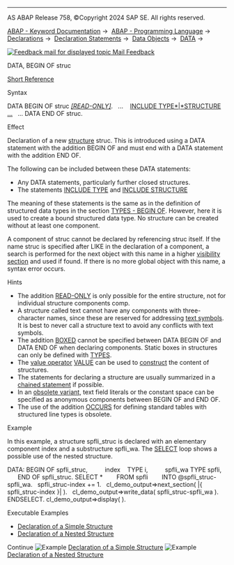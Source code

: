   

* * *

AS ABAP Release 758, ©Copyright 2024 SAP SE. All rights reserved.

[ABAP - Keyword Documentation](https://help.sap.com/doc/abapdocu_latest_index_htm/latest/en-US/abenabap.htm) →  [ABAP - Programming Language](https://help.sap.com/doc/abapdocu_latest_index_htm/latest/en-US/abenabap_reference.htm) →  [Declarations](https://help.sap.com/doc/abapdocu_latest_index_htm/latest/en-US/abendeclarations.htm) →  [Declaration Statements](https://help.sap.com/doc/abapdocu_latest_index_htm/latest/en-US/abenabap_declarations.htm) →  [Data Objects](https://help.sap.com/doc/abapdocu_latest_index_htm/latest/en-US/abenobjects_statements.htm) →  [DATA](https://help.sap.com/doc/abapdocu_latest_index_htm/latest/en-US/abapdata.htm) → 

 [![](Mail.gif?object=Mail.gif "Feedback mail for displayed topic") Mail Feedback](mailto:f1_help@sap.com?subject=Feedback%20on%20ABAP%20Documentation&body=Document:%20DATA%2C%20BEGIN%20OF%20struc%2C%20ABAPDATA_STRUC%2C%20758%0D%0A%0D%0AError:%0D%0A%0D%0A%0D%0A%0D%0ASuggestion%20for%20improvement:)

DATA, BEGIN OF struc

[Short Reference](https://help.sap.com/doc/abapdocu_latest_index_htm/latest/en-US/abapdata_begin_of_shortref.htm)

Syntax

DATA BEGIN OF struc [*\[*READ-ONLY*\]*](https://help.sap.com/doc/abapdocu_latest_index_htm/latest/en-US/abapdata_options.htm).
  ...
   [INCLUDE TYPE*|*STRUCTURE ...](https://help.sap.com/doc/abapdocu_latest_index_htm/latest/en-US/abapinclude_type.htm)
  ...
DATA END OF struc.

Effect

Declaration of a new [structure](https://help.sap.com/doc/abapdocu_latest_index_htm/latest/en-US/abendata_objects_structure.htm) struc. This is introduced using a DATA statement with the addition BEGIN OF and must end with a DATA statement with the addition END OF.

The following can be included between these DATA statements:

-   Any DATA statements, particularly further closed structures.
-   The statements [INCLUDE TYPE](https://help.sap.com/doc/abapdocu_latest_index_htm/latest/en-US/abapinclude_type.htm) and [INCLUDE STRUCTURE](https://help.sap.com/doc/abapdocu_latest_index_htm/latest/en-US/abapinclude_type.htm)

The meaning of these statements is the same as in the definition of structured data types in the section [TYPES - BEGIN OF](https://help.sap.com/doc/abapdocu_latest_index_htm/latest/en-US/abaptypes_struc.htm). However, here it is used to create a bound structured data type. No structure can be created without at least one component.

A component of struc cannot be declared by referencing struc itself. If the name struc is specified after LIKE in the declaration of a component, a search is performed for the next object with this name in a higher [visibility section](https://help.sap.com/doc/abapdocu_latest_index_htm/latest/en-US/abenlifetime_and_visibility.htm) and used if found. If there is no more global object with this name, a syntax error occurs.

Hints

-   The addition [READ-ONLY](https://help.sap.com/doc/abapdocu_latest_index_htm/latest/en-US/abapdata_options.htm) is only possible for the entire structure, not for individual structure components comp.
-   A structure called text cannot have any components with three-character names, since these are reserved for addressing [text symbols](https://help.sap.com/doc/abapdocu_latest_index_htm/latest/en-US/abentext_symbols.htm). It is best to never call a structure text to avoid any conflicts with text symbols.
-   The addition [BOXED](https://help.sap.com/doc/abapdocu_latest_index_htm/latest/en-US/abapdata_boxed.htm) cannot be specified between DATA BEGIN OF and DATA END OF when declaring components. Static boxes in structures can only be defined with [TYPES](https://help.sap.com/doc/abapdocu_latest_index_htm/latest/en-US/abaptypes_boxed.htm).
-   The [value operator](https://help.sap.com/doc/abapdocu_latest_index_htm/latest/en-US/abenvalue_operator_glosry.htm "Glossary Entry") [VALUE](https://help.sap.com/doc/abapdocu_latest_index_htm/latest/en-US/abenconstructor_expression_value.htm) can be used to [construct](https://help.sap.com/doc/abapdocu_latest_index_htm/latest/en-US/abenvalue_constructor_params_struc.htm) the content of structures.
-   The statements for declaring a structure are usually summarized in a [chained statement](https://help.sap.com/doc/abapdocu_latest_index_htm/latest/en-US/abenchained_statement_glosry.htm "Glossary Entry") if possible.
-   In an [obsolete variant](https://help.sap.com/doc/abapdocu_latest_index_htm/latest/en-US/abenanonymous_components.htm), text field literals or the constant space can be specified as anonymous components between BEGIN OF and END OF.
-   The use of the addition [OCCURS](https://help.sap.com/doc/abapdocu_latest_index_htm/latest/en-US/abapdata_begin_of_occurs.htm) for defining standard tables with structured line types is obsolete.

Example

In this example, a structure spfli\_struc is declared with an elementary component index and a substructure spfli\_wa. The [SELECT](https://help.sap.com/doc/abapdocu_latest_index_htm/latest/en-US/abapselect.htm) loop shows a possible use of the nested structure.

DATA: BEGIN OF spfli\_struc,
         index    TYPE i,
         spfli\_wa TYPE spfli,
      END OF spfli\_struc.
SELECT \*
       FROM spfli
       INTO @spfli\_struc-spfli\_wa.
  spfli\_struc-index += 1.
  cl\_demo\_output=>next\_section( |{ spfli\_struc-index }| ).
  cl\_demo\_output=>write\_data( spfli\_struc-spfli\_wa ).
ENDSELECT.
cl\_demo\_output=>display( ).

Executable Examples

-   [Declaration of a Simple Structure](https://help.sap.com/doc/abapdocu_latest_index_htm/latest/en-US/abensimple_structure_abexa.htm)
-   [Declaration of a Nested Structure](https://help.sap.com/doc/abapdocu_latest_index_htm/latest/en-US/abennested_structure_abexa.htm)

Continue
![Example](exa.gif "Example") [Declaration of a Simple Structure](https://help.sap.com/doc/abapdocu_latest_index_htm/latest/en-US/abensimple_structure_abexa.htm)
![Example](exa.gif "Example") [Declaration of a Nested Structure](https://help.sap.com/doc/abapdocu_latest_index_htm/latest/en-US/abennested_structure_abexa.htm)